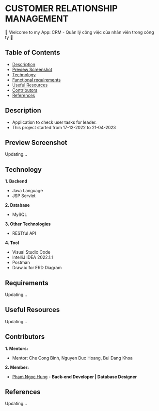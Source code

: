 # CUSTOMER RELATIONSHIP MANAGEMENT
:wave: Welcome to my App: CRM - Quản lý công việc của nhân viên trong công ty :wave:

## Table of Contents
- [Description](#description)
- [Preview Screenshot](#preview-screenshot)
- [Technology](#technology)
- [Functional requirements](#functional-requirements)
- [Useful Resources](#useful-resources)
- [Contributors](#contributors)
- [References](#references)

## Description
- Application to check user tasks for leader.
- This project started from 17-12-2022 to 21-04-2023

## Preview Screenshot

Updating...
  
## Technology

**1. Backend**
  - Java Language
  - JSP Servlet

**2. Database**
  - MySQL

**3. Other Technologies**
- RESTful API

**4. Tool**
  - Visual Studio Code
  - IntelliJ IDEA 2022.1.1
  - Postman
  - Draw.io for ERD Diagram

## Requirements

Updating...

## Useful Resources

Updating...

## Contributors
**1. Mentors:**
- Mentor: Che Cong Binh, Nguyen Duc Hoang, Bui Dang Khoa

**2. Member:**
- [Pham Ngoc Hung](https://github.com/gherangme) - **Back-end Developer | Database Designer**

## References
Updating...
